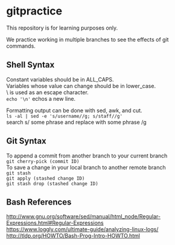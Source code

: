 # gitpractice 
This repository is for learning purposes only.  

We practice working in multiple branches to see the effects of git commands.  


## Shell Syntax  
Constant variables should be in ALL_CAPS.  
Variables whose value can change should be in lower_case.  
\ is used as an escape character.  
``` echo '\n' ```
echos a new line.  

Formatting output can be done with sed, awk, and cut.  
``` ls -al | sed -e 's/username//g; s/staff//g' ```  
search s/ some phrase and replace with some phrase /g  


## Git Syntax
To append a commit from another branch to your current branch  
``` git cherry-pick (commit ID) ```  
To save a change in your local branch to another remote branch  
``` git stash ```   
``` git apply (stashed change ID) ```  
``` git stash drop (stashed change ID) ```


## Bash References
http://www.gnu.org/software/sed/manual/html_node/Regular-Expressions.html#Regular-Expressions  
https://www.loggly.com/ultimate-guide/analyzing-linux-logs/  
http://tldp.org/HOWTO/Bash-Prog-Intro-HOWTO.html

